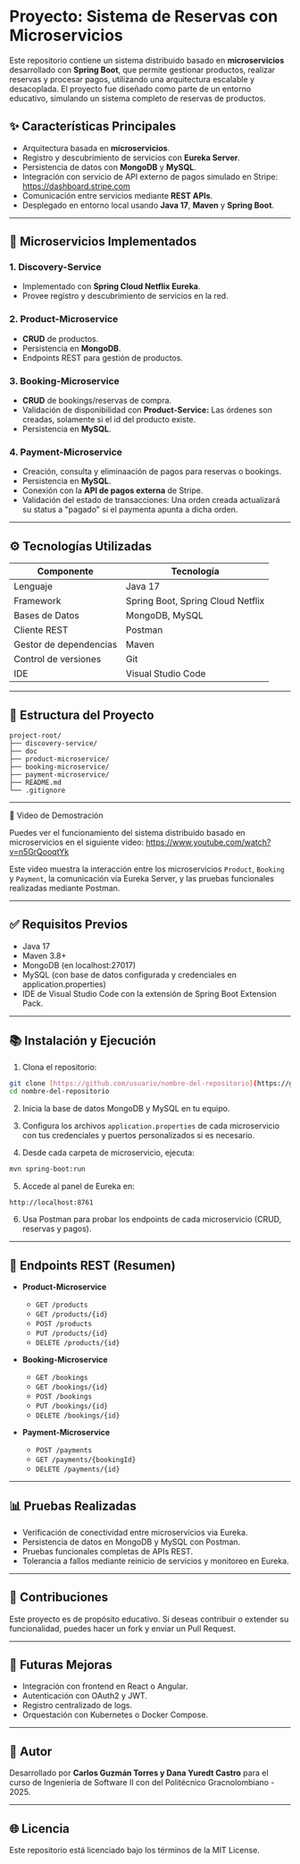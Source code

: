 # Proyecto: Sistema de Reservas con Microservicios

Este repositorio contiene un sistema distribuido basado en **microservicios** desarrollado con **Spring Boot**, que permite gestionar productos, realizar reservas y procesar pagos, utilizando una arquitectura escalable y desacoplada. El proyecto fue diseñado como parte de un entorno educativo, simulando un sistema completo de reservas de productos.

## ✨ Características Principales

- Arquitectura basada en **microservicios**.
- Registro y descubrimiento de servicios con **Eureka Server**.
- Persistencia de datos con **MongoDB** y **MySQL**.
- Integración con servicio de API externo de pagos simulado en Stripe: https://dashboard.stripe.com
- Comunicación entre servicios mediante **REST APIs**.
- Desplegado en entorno local usando **Java 17**, **Maven** y **Spring Boot**.

---

## 🚀 Microservicios Implementados

### 1. Discovery-Service

- Implementado con **Spring Cloud Netflix Eureka**.
- Provee registro y descubrimiento de servicios en la red.

### 2. Product-Microservice

- **CRUD** de productos.
- Persistencia en **MongoDB**.
- Endpoints REST para gestión de productos.

### 3. Booking-Microservice

- **CRUD** de bookings/reservas de compra.
- Validación de disponibilidad con **Product-Service:** Las órdenes son creadas, solamente si el id del producto existe.
- Persistencia en **MySQL**.

### 4. Payment-Microservice

- Creación, consulta y eliminaación de pagos para reservas o bookings.
- Persistencia en **MySQL**.
- Conexión con la **API de pagos externa** de Stripe.
- Validación del estado de transacciones: Una orden creada actualizará su status a "pagado" si el paymenta apunta a dicha orden.

---

## ⚙️ Tecnologías Utilizadas

| Componente             | Tecnología                        |
| ---------------------- | --------------------------------- |
| Lenguaje               | Java 17                           |
| Framework              | Spring Boot, Spring Cloud Netflix |
| Bases de Datos         | MongoDB, MySQL                    |
| Cliente REST           | Postman                           |
| Gestor de dependencias | Maven                             |
| Control de versiones   | Git                               |
| IDE                    | Visual Studio Code                |
  
---

## 📂 Estructura del Proyecto

```
project-root/
├── discovery-service/
├── doc
├── product-microservice/
├── booking-microservice/
├── payment-microservice/
├── README.md
└── .gitignore
```

---

🎥 Video de Demostración

Puedes ver el funcionamiento del sistema distribuido basado en microservicios en el siguiente video: https://www.youtube.com/watch?v=n5GrQooqtYk

Este video muestra la interacción entre los microservicios `Product`, `Booking` y `Payment`, la comunicación vía Eureka Server, y las pruebas funcionales realizadas mediante Postman.

---

## ✅ Requisitos Previos

- Java 17
- Maven 3.8+
- MongoDB (en localhost:27017)
- MySQL (con base de datos configurada y credenciales en application.properties)
- IDE de Visual Studio Code con la extensión de Spring Boot Extension Pack.

---

## 📚 Instalación y Ejecución

1. Clona el repositorio:

```bash
git clone [https://github.com/usuario/nombre-del-repositorio](https://github.com/chartorresgg/microservices-architecture).git
cd nombre-del-repositorio
```

2. Inicia la base de datos MongoDB y MySQL en tu equipo.

3. Configura los archivos `application.properties` de cada microservicio con tus credenciales y puertos personalizados si es necesario.

4. Desde cada carpeta de microservicio, ejecuta:

```bash
mvn spring-boot:run
```

5. Accede al panel de Eureka en:

```
http://localhost:8761
```

6. Usa Postman para probar los endpoints de cada microservicio (CRUD, reservas y pagos).

---

## 🔧 Endpoints REST (Resumen)

- **Product-Microservice**

  - `GET /products`
  - `GET /products/{id}`
  - `POST /products`
  - `PUT /products/{id}`
  - `DELETE /products/{id}`

- **Booking-Microservice**

  - `GET /bookings`
  - `GET /bookings/{id}`
  - `POST /bookings`
  - `PUT /bookings/{id}`
  - `DELETE /bookings/{id}`

- **Payment-Microservice**

  - `POST /payments`
  - `GET /payments/{bookingId}`
  - `DELETE /payments/{id}`

---

## 📊 Pruebas Realizadas

- Verificación de conectividad entre microservicios via Eureka.
- Persistencia de datos en MongoDB y MySQL con Postman.
- Pruebas funcionales completas de APIs REST.
- Tolerancia a fallos mediante reinicio de servicios y monitoreo en Eureka.

---

## 🌟 Contribuciones

Este proyecto es de propósito educativo. Si deseas contribuir o extender su funcionalidad, puedes hacer un fork y enviar un Pull Request.

---

## 🚀 Futuras Mejoras

- Integración con frontend en React o Angular.
- Autenticación con OAuth2 y JWT.
- Registro centralizado de logs.
- Orquestación con Kubernetes o Docker Compose.

---

## 📅 Autor

Desarrollado por **Carlos Guzmán Torres y Dana Yuredt Castro** para el curso de Ingeniería de Software II con del Politécnico Gracnolombiano - 2025.

---

## 🌐 Licencia

Este repositorio está licenciado bajo los términos de la MIT License.
